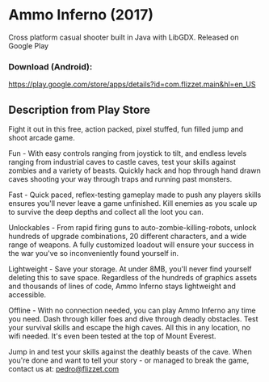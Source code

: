 # Ammo Inferno (2017)
Cross platform casual shooter built in Java with LibGDX. Released on Google Play

### Download (Android):
https://play.google.com/store/apps/details?id=com.flizzet.main&hl=en_US

## Description from Play Store
Fight it out in this free, action packed, pixel stuffed, fun filled jump and shoot arcade game.

Fun - 
With easy controls ranging from joystick to tilt, and endless levels ranging from industrial caves to castle caves, test your skills against zombies and a variety of beasts. Quickly hack and hop through hand drawn caves shooting your way through traps and running past monsters.

Fast - 
Quick paced, reflex-testing gameplay made to push any players skills ensures you'll never leave a game unfinished. Kill enemies as you scale up to survive the deep depths and collect all the loot you can.

Unlockables -
From rapid firing guns to auto-zombie-killing-robots, unlock hundreds of upgrade combinations, 20 different characters, and a wide range of weapons. A fully customized loadout will ensure your success in the war you've so inconveniently found yourself in.

Lightweight -
Save your storage. At under 8MB, you'll never find yourself deleting this to save space. Regardless of the hundreds of graphics assets and thousands of lines of code, Ammo Inferno stays lightweight and accessible.

Offline - 
With no connection needed, you can play Ammo Inferno any time you need. Dash through killer foes and dive through deadly obstacles. Test your survival skills and escape the high caves. All this in any location, no wifi needed. It's even been tested at the top of Mount Everest.

Jump in and test your skills against the deathly beasts of the cave.
When you're done and want to tell your story - or managed to break the game, contact us at:
pedro@flizzet.com